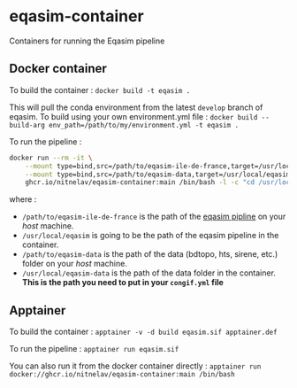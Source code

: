 # eqasim-container
Containers for running the Eqasim pipeline

## Docker container

To build the container :
`docker build -t eqasim .`

This will pull the conda environment from the latest `develop` branch of eqasim. To build using your own environment.yml file :
`docker build --build-arg env_path=/path/to/my/environment.yml -t eqasim .`

To run the pipeline : 
```bash
docker run --rm -it \
    --mount type=bind,src=/path/to/eqasim-ile-de-france,target=/usr/local/eqasim \
    --mount type=bind,src=/path/to/eqasim-data,target=/usr/local/eqasim-data \
    ghcr.io/nitnelav/eqasim-container:main /bin/bash -l -c "cd /usr/local/eqasim && python -m synpp"`
```

where :

- `/path/to/eqasim-ile-de-france` is the path of the [eqasim pipline](https://github.com/eqasim-org/ile-de-france) on your *host* machine.
- `/usr/local/eqasim` is going to be the path of the eqasim pipeline in the container.
- `/path/to/eqasim-data` is the path of the data (bdtopo, hts, sirene, etc.) folder on your *host* machine.
- `/usr/local/eqasim-data` is the path of the data folder in the container. **This is the path you need to put in your `congif.yml` file**

## Apptainer 

To build the container : 
`apptainer -v -d build eqasim.sif apptainer.def`

To run the pipeline : 
`apptainer run eqasim.sif`

You can also run it from the docker container directly : 
`apptainer run docker://ghcr.io/nitnelav/eqasim-container:main /bin/bash`
